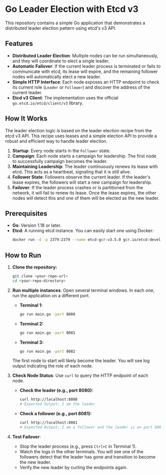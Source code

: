 # Go Leader Election with Etcd v3

This repository contains a simple Go application that demonstrates a distributed leader election pattern using etcd's v3 API.

## Features

- **Distributed Leader Election**: Multiple nodes can be run simultaneously, and they will coordinate to elect a single leader.
- **Automatic Failover**: If the current leader process is terminated or fails to communicate with etcd, its lease will expire, and the remaining follower nodes will automatically elect a new leader.
- **Simple HTTP Interface**: Each node exposes an HTTP endpoint to check its current role (`Leader` or `Follower`) and discover the address of the current leader.
- **Etcd v3 Client**: The implementation uses the official `go.etcd.io/etcd/client/v3` library.

## How It Works

The leader election logic is based on the leader election recipe from the etcd v3 API. This recipe uses leases and a simple election API to provide a robust and efficient way to handle leader election.

1.  **Startup**: Every node starts in the `Follower` state.
2.  **Campaign**: Each node starts a campaign for leadership. The first node to successfully campaign becomes the leader.
3.  **Maintaining Leadership**: The leader continuously renews its lease with etcd. This acts as a heartbeat, signaling that it is still alive.
4.  **Follower State**: Followers observe the current leader. If the leader's lease expires, the followers will start a new campaign for leadership.
5.  **Failover**: If the leader process crashes or is partitioned from the network, it will fail to renew its lease. Once the lease expires, the other nodes will detect this and one of them will be elected as the new leader.

## Prerequisites

- **Go**: Version 1.18 or later.
- **Etcd**: A running etcd instance. You can easily start one using Docker:
  ```sh
  docker run -d -p 2379:2379 --name etcd-gcr-v3.5.0 gcr.io/etcd-development/etcd:v3.5.0 /usr/local/bin/etcd --advertise-client-urls http://0.0.0.0:2379 --listen-client-urls http://0.0.0.0:2379
  ```

## How to Run

1.  **Clone the repository:**
    ```sh
    git clone <your-repo-url>
    cd <your-repo-directory>
    ```

2.  **Run multiple instances**: Open several terminal windows. In each one, run the application on a different port.

    * **Terminal 1:**
        ```sh
        go run main.go -port 8080
        ```
    * **Terminal 2:**
        ```sh
        go run main.go -port 8081
        ```
    * **Terminal 3:**
        ```sh
        go run main.go -port 8082
        ```

    The first node to start will likely become the leader. You will see log output indicating the role of each node.

3.  **Check Node Status**: Use `curl` to query the HTTP endpoint of each node.

    * **Check the leader (e.g., port 8080):**
        ```sh
        curl http://localhost:8080
        # Expected Output: I am the leader
        ```

    * **Check a follower (e.g., port 8081):**
        ```sh
        curl http://localhost:8081
        # Expected Output: I am a follower and the leader is on port 8080
        ```

4.  **Test Failover**:
    - Stop the leader process (e.g., press `Ctrl+C` in Terminal 1).
    - Watch the logs in the other terminals. You will see one of the followers detect that the leader has gone and transition to become the new leader.
    - Verify the new leader by curling the endpoints again.
